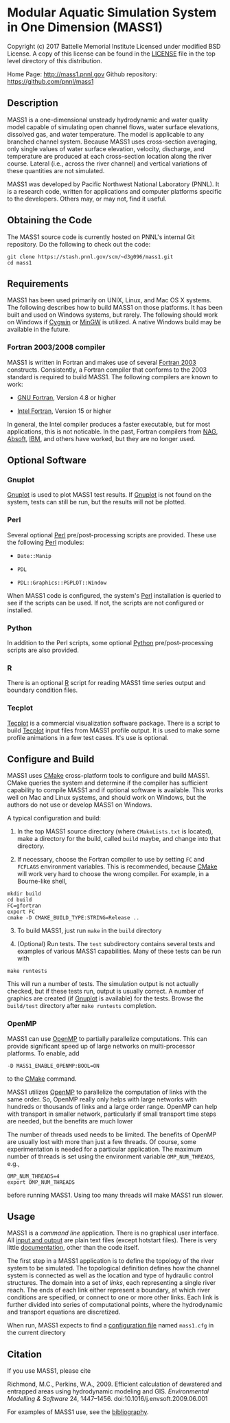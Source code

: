 # Modular Aquatic Simulation System in One Dimension (MASS1)

Copyright (c) 2017 Battelle Memorial Institute
Licensed under modified BSD License. A copy of this license can be
found in the [LICENSE](LICENSE) file in the top level directory of this
distribution.

Home Page: http://mass1.pnnl.gov
Github repository: https://github.com/pnnl/mass1

## Description

MASS1 is a one-dimensional unsteady hydrodynamic and water quality
model capable of simulating open channel flows, water surface
elevations, dissolved gas, and water temperature. The model is
applicable to any branched channel system. Because MASS1 uses
cross-section averaging, only single values of water surface
elevation, velocity, discharge, and temperature are produced at each
cross-section location along the river course. Lateral (i.e., across
the river channel) and vertical variations of these quantities are not
simulated.  

MASS1 was developed by Pacific Northwest National Laboratory
(PNNL). It is a research code, written for applications and computer
platforms specific to the developers.  Others may, or may not,
find it useful.  

## Obtaining the Code

The MASS1 source code is currently hosted on PNNL's internal Git
repository.  Do the following to check out the code:

```
git clone https://stash.pnnl.gov/scm/~d3g096/mass1.git
cd mass1
```

## Requirements

MASS1 has been used primarily on UNIX, Linux, and Mac OS X
systems. The following describes how to build MASS1 on those
platforms.  It has been built and used on Windows systems, but rarely.
The following should work on Windows if [Cygwin](https://cygwin.com/)
or [MinGW](http://www.mingw.org/) is utilized.  A native Windows build
may be available in the future. 

### Fortran 2003/2008 compiler

MASS1 is written in Fortran and makes use of several
[Fortran 2003](http://fortranwiki.org/fortran/show/Fortran+2003)
constructs.  Consistently, a Fortran compiler that conforms to the
2003 standard is required to build MASS1. The following compilers are
known to work:

* [GNU Fortran](https://gcc.gnu.org/fortran/), Version 4.8 or higher

* [Intel Fortran](https://software.intel.com/en-us/fortran-compilers),
  Version 15 or higher 

In general, the Intel compiler produces a faster executable, but for
most applications, this is not noticable. In the past, Fortran
compilers from [NAG](https://www.nag.com/nag-compiler),
[Absoft](https://www.absoft.com/),
[IBM](http://www-03.ibm.com/software/products/en/xlfortran-linux), and
others have worked, but they are no longer used.  

## Optional Software

### Gnuplot

[Gnuplot](http://www.gnuplot.info/) is used to plot MASS1 test
results.  If [Gnuplot](http://www.gnuplot.info/) is not found on the
system, tests can still be run, but the results will not be plotted.  

### Perl

Several optional [Perl](https://www.perl.org/) pre/post-processing
scripts are provided.  These use the following
[Perl](https://www.perl.org/) modules:

* `Date::Manip`

* `PDL`

* `PDL::Graphics::PGPLOT::Window`

When MASS1 code is configured, the system's
[Perl](https://www.perl.org/) installation is queried to see if the
scripts can be used. If not, the scripts are not configured or
installed.  

### Python

In addition to the Perl scripts, some optional
[Python](https://www.python.org/) pre/post-processing scripts are also
provided.  

### R

There is an optional [R](https://www.r-project.org/) script for
reading MASS1 time series output and boundary condition files. 

### Tecplot

[Tecplot](https://www.tecplot.com/) is a commercial visualization
software package.  There is a script to build
[Tecplot](https://www.tecplot.com/) input files from MASS1 profile
output. It is used to make some profile animations in a few
test cases. It's use is optional.  

## Configure and Build

MASS1 uses [CMake](https://cmake.org/) cross-platform tools to
configure and build MASS1.  CMake queries  the system
and determine if the compiler has sufficient capability to compile
MASS1 and if optional software is available.  This works well on Mac
and Linux systems, and should work on Windows, but the authors do not
use or develop MASS1 on Windows.  

A typical configuration and build:

1. In the top MASS1 source directory (where `CMakeLists.txt` is
   located), make a directory for the build, called `build` maybe, and
   change into that directory.
   
2. If necessary, choose the Fortran compiler to use by setting `FC`
   and `FCFLAGS` environment variables. This is recommended, because
   [CMake](https://cmake.org/) will work very hard to choose the wrong
   compiler. For example, in a Bourne-like shell,

```
mkdir build
cd build
FC=gfortran
export FC
cmake -D CMAKE_BUILD_TYPE:STRING=Release ..
```

3. To build MASS1, just run `make` in the `build` directory


4. (Optional) Run tests. The `test` subdirectory contains several
   tests and examples of various MASS1 capabilities.  Many of these
   tests can be run with
   
```
make runtests
```

   This will run a number of tests. The simulation output is not
   actually checked, but if these tests run, output is usually
   correct.  A number of graphics are created (if
   [Gnuplot](http://www.gnuplot.info/) is available) for the tests.
   Browse the `build/test` directory after `make runtests`
   completion.
   
### OpenMP

MASS1 can use [OpenMP](https://www.openmp.org/) to partially
parallelize computations.  This can provide significant speed up of
large networks on multi-processor platforms.  To enable, add 

```
-D MASS1_ENABLE_OPENMP:BOOL=ON
```
to the [CMake](https://cmake.org/) command. 

MASS1 utilizes [OpenMP](https://www.openmp.org/) to parallelize the
computation of links with the same order.  So, OpenMP really only
helps with large networks with hundreds or thousands of links and a large
order range.  OpenMP can help with transport in smaller network,
particularly if small transport time steps are needed, but the
benefits are much lower  

The number of threads used needs to be limited. The benefits of OpenMP
are usually lost with more than just a few threads.  Of course, some
experimentation is needed for a particular application.  The maximum
number of threads is set using the environment variable
`OMP_NUM_THREADS`, e.g.,

```
OMP_NUM_THREADS=4
export OMP_NUM_THREADS
```
before running MASS1.   Using too many threads will make MASS1 run
slower.  


## Usage

MASS1 is a *command line* application. There is no graphical user
interface.  All [input and output](doc/README.md) are plain text files
(except hotstart files). There is very little
[documentation](doc/README.md), other than the
code itself.  

The first step in a MASS1 application is to define the topology of the
river system to be simulated. The topological definition defines how
the channel system is connected as well as the location and type of
hydraulic control structures. The domain into a set of *links*, each
representing a single river reach. The ends of each link either
represent a boundary, at which river conditions are specified, or
connect to one or more other links. Each link is further divided into
series of computational points, where the hydrodynamic and transport
equations are discretized.  


When run, MASS1 expects to find a
[configuration file](doc/configuration.md) named `mass1.cfg` in the
current directory

## Citation

If you use MASS1, please cite 

   Richmond, M.C., Perkins, W.A., 2009. Efficient calculation of
   dewatered and entrapped areas using hydrodynamic modeling and
   GIS. *Environmental Modelling & Software* 24,
   1447–1456. doi:10.1016/j.envsoft.2009.06.001 

For examples of MASS1 use, see the [bibliography](doc/bibliography.md). 
